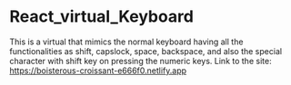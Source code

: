 # React_virtual_Keyboard
This is a virtual that mimics the normal keyboard having all the functionalities as shift, capslock, space, backspace, and also the special character with shift key on pressing the numeric keys.
Link to the site: https://boisterous-croissant-e666f0.netlify.app
